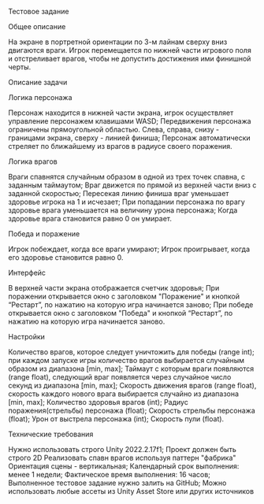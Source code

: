 Тестовое задание

Общее описание

На экране в портретной ориентации по 3-м лайнам сверху вниз двигаются враги. Игрок перемещается по нижней части игрового поля и отстреливает врагов, чтобы не допустить достижения ими финишной черты.

Описание задачи

Логика персонажа

Персонаж находится в нижней части экрана, игрок осуществляет управление персонажем клавишами WASD;
Передвижения персонажа ограничены прямоугольной областью. Слева, справа, снизу - границами экрана, сверху - линией финиша;
Персонаж автоматически стреляет по ближайшему из врагов в радиусе своего поражения.

Логика врагов

Враги спавнятся случайным образом в одной из трех точек спавна, с заданным таймаутом;
Враг движется по прямой из верхней части вниз с заданной скоростью;
Пересекая линию финиша враг уменьшает здоровье игрока на 1 и исчезает;
При попадании персонажа по врагу здоровье врага уменьшается на величину урона персонажа;
Когда здоровье врага становится равно 0 он умирает.

Победа и поражение

Игрок побеждает, когда все враги умирают;
Игрок проигрывает, когда его здоровье становится равно 0.

Интерфейс

В верхней части экрана отображается счетчик здоровья;
При поражении открывается окно с заголовком "Поражение" и кнопкой “Рестарт”, по нажатию на которую игра начинается заново;
При победе открывается окно с заголовком "Победа" и кнопкой “Рестарт”, по нажатию на которую игра начинается заново.

Настройки

Количество врагов, которое следует уничтожить для победы (range int); при каждом запуске игры количество врагов выбирается случайным образом из диапазона [min, max];
Таймаут с которым враги появляются (range float), следующий враг появляется через случайное число секунд из диапазона [min, max];
Скорость движения врагов (range float), скорость каждого нового врага выбирается случайно из диапазона [min, max];
Количество здоровья врагов (int);
Радиус поражения(стрельбы) персонажа (float);
Скорость стрельбы персонажа (float);
Урон от выстрела персонажа (int);
Скорость пули (float).

Технические требования

Нужно использовать строго Unity 2022.2.17f1;
Проект должен быть строго 2D
Реализовать спавн врагов используя паттерн "фабрика"
Ориентация сцены - вертикальная;
Календарный срок выполнения: менее 1 недели;
Фактическое время выполнения: 16 часов;
Выполненное тестовое задание нужно залить на GitHub;
Можно использовать любые ассеты из Unity Asset Store или других источников
